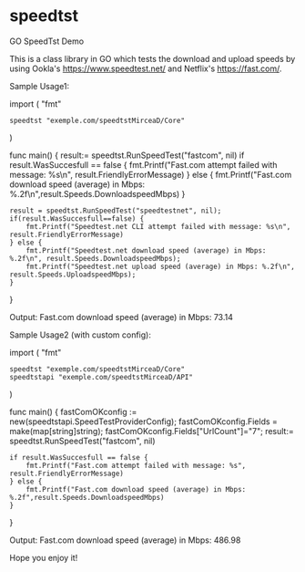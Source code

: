 # speedtst
GO SpeedTst Demo

This is a class library in GO which tests the download and upload speeds by using Ookla's https://www.speedtest.net/ and Netflix's https://fast.com/.

Sample Usage1:

import (
	"fmt"
	
	speedtst "exemple.com/speedtstMirceaD/Core"
)

func main() {
	result:= speedtst.RunSpeedTest("fastcom", nil)
	if result.WasSuccesfull == false {
		fmt.Printf("Fast.com attempt failed with message: %s\n", result.FriendlyErrorMessage)
	} else {
		fmt.Printf("Fast.com download speed (average) in Mbps: %.2f\n",result.Speeds.DownloadspeedMbps)
	}

	result = speedtst.RunSpeedTest("speedtestnet", nil);
	if(result.WasSuccesfull==false) {
		fmt.Printf("Speedtest.net CLI attempt failed with message: %s\n", result.FriendlyErrorMessage)
	} else {
		fmt.Printf("Speedtest.net download speed (average) in Mbps: %.2f\n", result.Speeds.DownloadspeedMbps);
		fmt.Printf("Speedtest.net upload speed (average) in Mbps: %.2f\n", result.Speeds.UploadspeedMbps);
	}
}

Output: 
Fast.com download speed (average) in Mbps: 73.14

Sample Usage2 (with custom config):

import (
	"fmt"

	speedtst "exemple.com/speedtstMirceaD/Core"
    speedtstapi "exemple.com/speedtstMirceaD/API"
)

func main() {
    fastComOKconfig := new(speedtstapi.SpeedTestProviderConfig);
	fastComOKconfig.Fields = make(map[string]string);
	fastComOKconfig.Fields["UrlCount"]="7";
	result:= speedtst.RunSpeedTest("fastcom", nil)

	if result.WasSuccesfull == false {
		fmt.Printf("Fast.com attempt failed with message: %s", result.FriendlyErrorMessage)
	} else {
		fmt.Printf("Fast.com download speed (average) in Mbps: %.2f",result.Speeds.DownloadspeedMbps)
	}
}

Output: 
Fast.com download speed (average) in Mbps: 486.98

Hope you enjoy it!